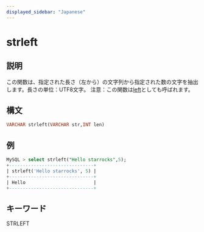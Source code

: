 ```yaml
---
displayed_sidebar: "Japanese"
---
```


# strleft

## 説明

この関数は、指定された長さ（左から）の文字列から指定された数の文字を抽出します。長さの単位：UTF8文字。
注意：この関数は[left](left.md)としても呼ばれます。

## 構文

```SQL
VARCHAR strleft(VARCHAR str,INT len)
```

## 例

```SQL
MySQL > select strleft("Hello starrocks",5);
+-------------------------------+
| strleft('Hello starrocks', 5) |
+-------------------------------+
| Hello                         |
+-------------------------------+
```

## キーワード

STRLEFT
